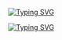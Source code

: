 <a href="https://git.io/typing-svg"><img src="https://readme-typing-svg.herokuapp.com?font=Montserrat+Alternates&pause=1000&color=35B7F0&random=false&width=435&lines=Hi+there%2C+i%60m+Artyom.;I%60m+frontend+developer+from+Belarus." alt="Typing SVG" /></a>

<a href="https://git.io/typing-svg"><img src="https://readme-typing-svg.herokuapp.com?font=Montserrat+Alternates&pause=1000&color=1FD264&random=false&width=435&lines=Hi+there%2C+i%60m+Artyom.;I%60m+frontend+developer+from+Belarus." alt="Typing SVG" /></a>

